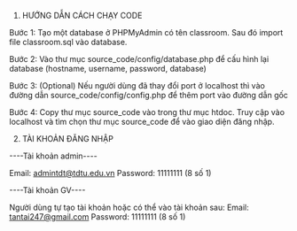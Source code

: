 1. HƯỚNG DẪN CÁCH CHẠY CODE

  Bước 1: Tạo một database ở PHPMyAdmin có tên classroom. Sau đó import file classroom.sql vào database.

  Bước 2: Vào thư mục source_code/config/database.php để cấu hình lại database (hostname, username, password, database)

  Bước 3: (Optional) Nếu người dùng đã thay đổi port ở localhost thì vào đường dẫn source_code/config/config.php để thêm port vào đường dẫn gốc

  Bước 4: Copy thư mục source_code vào trong thư mục htdoc. Truy cập vào localhost và tìm chọn thư mục source_code để vào giao diện đăng nhập.

2. TÀI KHOẢN ĐĂNG NHẬP

  ----Tài khoản admin----
  
  Email: admintdt@tdtu.edu.vn
  Password: 11111111 (8 số 1)

  ----Tài khoản GV----
  
  Người dùng tự tạo tài khoản hoặc có thể vào tài khoản sau:
  Email: tantai247@gmail.com
  Password: 11111111 (8 số 1)
